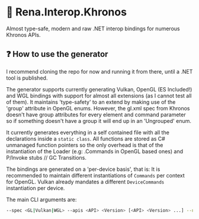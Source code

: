 # 🔗 Rena.Interop.Khronos

Almost type-safe, modern and raw .NET interop bindings for numerous Khronos APIs.

## ❓ How to use the generator

I recommend cloning the repo for now and running it from there, until a .NET tool is published.

The generator supports currently generating Vulkan, OpenGL (ES Included!) and WGL bindings with support for almost all extensions (as I cannot test all of them). It maintains 'type-safety' to an extend by making use of the 'group' attribute in OpenGL enums. However, the gl.xml spec from Khronos doesn't have group attributes for every element and command parameter so if something doesn't have a group it will end up in an 'Ungrouped' enum.

It currently generates everything in a self contained file with all the declarations inside a `static class`. All functions are stored as C# unmanaged function pointers so the only overhead is that of the instantiation of the Loader (e.g: <ClassName>.Commands in OpenGL based ones) and P/Invoke stubs // GC Transitions.

The bindings are generated on a 'per-device basis', that is: It is recommended to maintain different instantiations of `Commands` per context for OpenGL. Vulkan already mandates a different `DeviceCommands` instantiation per device.

The main CLI arguments are:
```bash
--spec <GL|Vulkan|WGL> --apis <API> <Version> [<API> <Version> ...] --namespace <Namespace> --class-name <ClassName> --output <Output> --extensions [<GL_...> <GL_...> ...]
```
